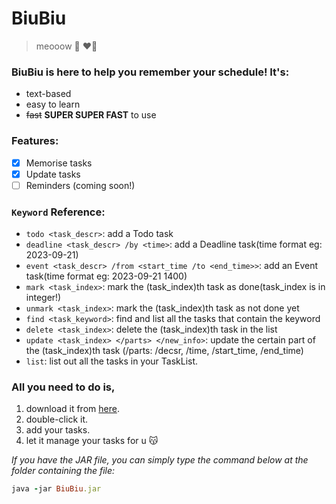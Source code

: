 # BiuBiu

> meooow :eyes: :heart_on_fire:

### BiuBiu is here to help you remember your schedule! It's:
 - text-based
 - easy to learn
 - ~~fast~~ **SUPER SUPER FAST** to use

### Features:

- [x] Memorise tasks
- [x] Update tasks
- [ ] Reminders (coming soon!)

### `Keyword` Reference:

- `todo <task_descr>`: add a Todo task
- `deadline <task_descr> /by <time>`: add a Deadline task(time format eg: 2023-09-21)
- `event <task_descr> /from <start_time /to <end_time>>`: add an Event task(time format eg: 2023-09-21 1400)
- `mark <task_index>`: mark the (task_index)th task as done(task_index is in integer!)
- `unmark <task_index>`: mark the (task_index)th task as not done yet
- `find <task_keyword>`: find and list all the tasks that contain the keyword
- `delete <task_index>`: delete the (task_index)th task in the list
- `update <task_index> </parts> </new_info>`: update the certain part of the (task_index)th task (/parts: /decsr, /time, /start_time, /end_time)
- `list`: list out all the tasks in your TaskList.

### All you need to do is,

1. download it from [here](https://github.com/Chen-Kuei/ip/tree/master).
2. double-click it.
3. add your tasks.
4. let it manage your tasks for u :kissing_cat:

*If you have the JAR file, you can simply type the command below at the folder containing the file:*
```ruby
java -jar BiuBiu.jar
```
